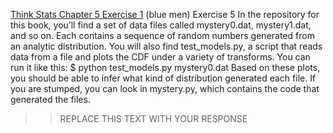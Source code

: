 [Think Stats Chapter 5 Exercise 1](http://greenteapress.com/thinkstats2/html/thinkstats2006.html#toc50) (blue men)
Exercise 5   In the repository for this book, you’ll find a set of data files called mystery0.dat, mystery1.dat, and so on. Each contains a sequence of random numbers generated from an analytic distribution.
You will also find test_models.py, a script that reads data from a file and plots the CDF under a variety of transforms. You can run it like this:
$ python test_models.py mystery0.dat
Based on these plots, you should be able to infer what kind of distribution generated each file. If you are stumped, you can look in mystery.py, which contains the code that generated the files.

>> REPLACE THIS TEXT WITH YOUR RESPONSE
